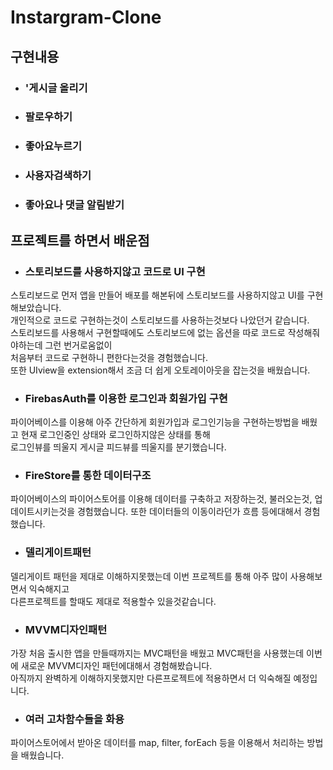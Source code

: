 # Instargram-Clone
## 구현내용
* ### '게시글 올리기   
    
* ### 팔로우하기    
    
* ### 좋아요누르기   
   
* ### 사용자검색하기   
    
* ### 좋아요나 댓글 알림받기   



## 프로젝트를 하면서 배운점

* ### 스토리보드를 사용하지않고 코드로 UI 구현
스토리보드로 먼저 앱을 만들어 배포를 해본뒤에 스토리보드를 사용하지않고 UI를 구현해보았습니다.   
개인적으로 코드로 구현하는것이 스토리보드를 사용하는것보다 나았던거 같습니다.   
스토리보드를 사용해서 구현할때에도 스토리보드에 없는 옵션을 따로 코드로 작성해줘야하는데 그런 번거로움없이    
처음부터 코드로 구현하니 편한다는것을 경험했습니다.   
또한 UIview을 extension해서 조금 더 쉽게 오토레이아웃을 잡는것을 배웠습니다.   
    
* ### FirebasAuth를 이용한 로그인과 회원가입 구현   
파이어베이스를 이용해 아주 간단하게 회원가입과 로그인기능을 구현하는방법을 배웠고 현재 로그인중인 상태와 로그인하지않은 상태를 통해   
로그인뷰를 띄울지 게시글 피드뷰를 띄울지를 분기했습니다.    
   
* ### FireStore를 통한 데이터구조
파이어베이스의 파이어스토어를 이용해 데이터를 구축하고 저장하는것, 불러오는것, 업데이트시키는것을 경험했습니다.
또한 데이터들의 이동이라던가 흐름 등에대해서 경험했습니다.

* ### 델리게이트패턴 
델리게이트 패턴을 제대로 이해하지못했는데 이번 프로젝트를 통해 아주 많이 사용해보면서 익숙해지고   
다른프로젝트를 할때도 제대로 적용할수 있을것같습니다.   
    
* ### MVVM디자인패턴
가장 처음 출시한 앱을 만들때까지는 MVC패턴을 배웠고 MVC패턴을 사용했는데 이번에 새로운 MVVM디자인 패턴에대해서 경험해봤습니다.   
아직까지 완벽하게 이해하지못했지만 다른프로젝트에 적용하면서 더 익숙해질 예정입니다.    
    
* ### 여러 고차함수들을 화용
파이어스토어에서 받아온 데이터를 map, filter, forEach 등을 이용해서 처리하는 방법을 배웠습니다.

